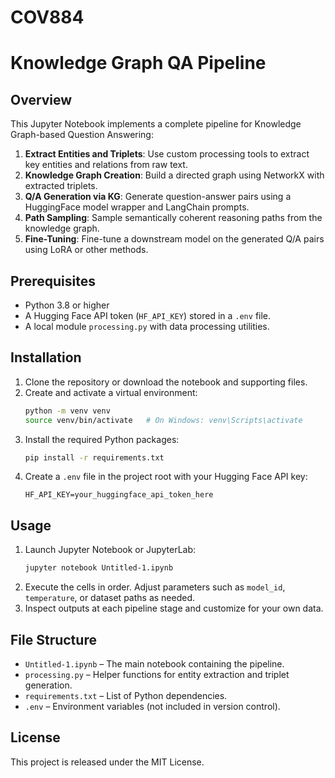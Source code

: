 # COV884

# Knowledge Graph QA Pipeline

## Overview

This Jupyter Notebook implements a complete pipeline for Knowledge Graph-based Question Answering:

1. **Extract Entities and Triplets**: Use custom processing tools to extract key entities and relations from raw text.
2. **Knowledge Graph Creation**: Build a directed graph using NetworkX with extracted triplets.
3. **Q/A Generation via KG**: Generate question-answer pairs using a HuggingFace model wrapper and LangChain prompts.
4. **Path Sampling**: Sample semantically coherent reasoning paths from the knowledge graph.
5. **Fine-Tuning**: Fine-tune a downstream model on the generated Q/A pairs using LoRA or other methods.

## Prerequisites

- Python 3.8 or higher
- A Hugging Face API token (`HF_API_KEY`) stored in a `.env` file.
- A local module `processing.py` with data processing utilities.

## Installation

1. Clone the repository or download the notebook and supporting files.
2. Create and activate a virtual environment:
   ```bash
   python -m venv venv
   source venv/bin/activate   # On Windows: venv\Scripts\activate
   ```
3. Install the required Python packages:
   ```bash
   pip install -r requirements.txt
   ```
4. Create a `.env` file in the project root with your Hugging Face API key:
   ```
   HF_API_KEY=your_huggingface_api_token_here
   ```

## Usage

1. Launch Jupyter Notebook or JupyterLab:
   ```bash
   jupyter notebook Untitled-1.ipynb
   ```
2. Execute the cells in order. Adjust parameters such as `model_id`, `temperature`, or dataset paths as needed.
3. Inspect outputs at each pipeline stage and customize for your own data.

## File Structure

- `Untitled-1.ipynb` – The main notebook containing the pipeline.
- `processing.py` – Helper functions for entity extraction and triplet generation.
- `requirements.txt` – List of Python dependencies.
- `.env` – Environment variables (not included in version control).

## License

This project is released under the MIT License.
